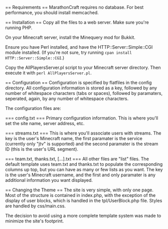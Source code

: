 == Requirements ==
MarathonCraft requires no database. For best performance, you should install memcached.

== Installation ==
Copy all the files to a web server. Make sure you're running PHP.

On your Minecraft server, install the Minequery mod for Bukkit.

Ensure you have Perl installed, and have the HTTP::Server::Simple::CGI module installed. (If you're not sure, try running `cpan install HTTP::Server::Simple::CGI`.)

Copy the AllPlayersServer.pl script to your Minecraft server directory. Then execute it with `perl AllPlayersServer.pl`.

== Configuration ==
Configuration is specified by flatfiles in the config directory. All configuration information is stored as a key, followed by any number of whitespace characters (tabs or spaces), followed by paramaters, seperated, again, by any number of whitespace characters.

The configuration files are:

=== config.txt ===
Primary configuration information. This is where you'll set the site name, server address, etc.

=== streams.txt ===
This is where you'll associate users with streams. The key is the user's Minecraft name, the first paramater is the service (currently only "jtv" is supported) and the second paramater is the stream ID (this is the user's URL segment).

=== team.txt, thanks.txt, [...].txt ===
All other files are "list" files. The default template uses team.txt and thanks.txt to populate the corresponding columns up top, but you can have as many or few lists as you want. The key is the user's Minecraft username, and the first and only paramater is any additional information you want displayed.

== Changing the Theme ==
The site is very simple, with only one page. Most of the structure is contained in index.php, with the exception of the display of user blocks, which is handled in the tpl/UserBlock.php file. Styles are handled by css/main.css.

The decision to avoid using a more complete template system was made to minimize the site's footprint.
